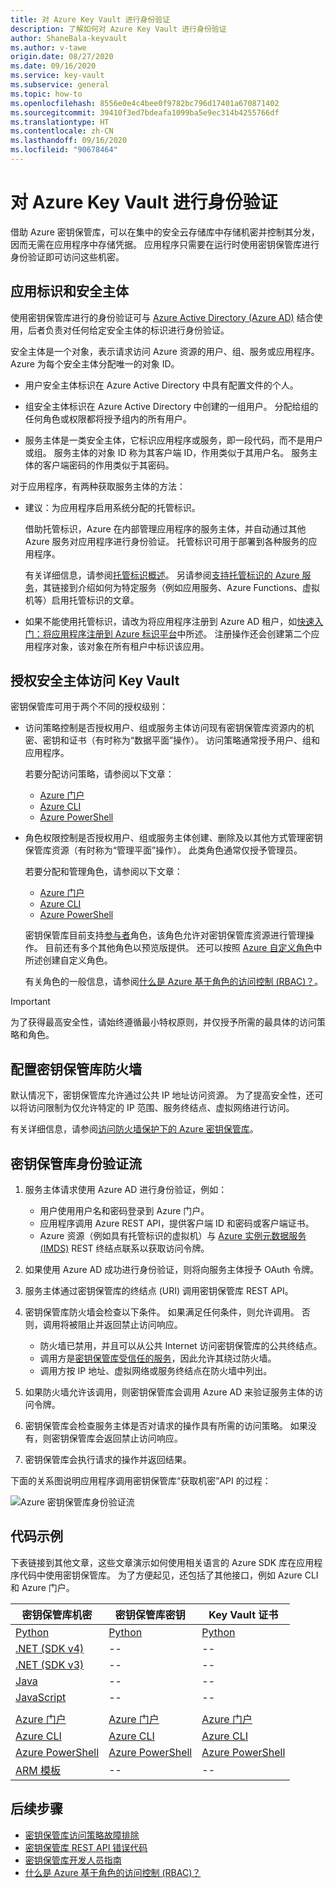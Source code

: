 ```yaml
---
title: 对 Azure Key Vault 进行身份验证
description: 了解如何对 Azure Key Vault 进行身份验证
author: ShaneBala-keyvault
ms.author: v-tawe
origin.date: 08/27/2020
ms.date: 09/16/2020
ms.service: key-vault
ms.subservice: general
ms.topic: how-to
ms.openlocfilehash: 8556e0e4c4bee0f9782bc796d17401a670871402
ms.sourcegitcommit: 39410f3ed7bdeafa1099ba5e9ec314b4255766df
ms.translationtype: HT
ms.contentlocale: zh-CN
ms.lasthandoff: 09/16/2020
ms.locfileid: "90678464"
---
```

# <a name="authenticate-to-azure-key-vault"></a>对 Azure Key Vault 进行身份验证

借助 Azure 密钥保管库，可以在集中的安全云存储库中存储机密并控制其分发，因而无需在应用程序中存储凭据。 应用程序只需要在运行时使用密钥保管库进行身份验证即可访问这些机密。

## <a name="app-identity-and-security-principals"></a>应用标识和安全主体

使用密钥保管库进行的身份验证可与 [Azure Active Directory (Azure AD)](/active-directory/fundamentals/active-directory-whatis) 结合使用，后者负责对任何给定安全主体的标识进行身份验证。

安全主体是一个对象，表示请求访问 Azure 资源的用户、组、服务或应用程序。 Azure 为每个安全主体分配唯一的对象 ID。

* 用户安全主体标识在 Azure Active Directory 中具有配置文件的个人。

* 组安全主体标识在 Azure Active Directory 中创建的一组用户。 分配给组的任何角色或权限都将授予组内的所有用户。

* 服务主体是一类安全主体，它标识应用程序或服务，即一段代码，而不是用户或组。 服务主体的对象 ID 称为其客户端 ID，作用类似于其用户名。 服务主体的客户端密码的作用类似于其密码。

对于应用程序，有两种获取服务主体的方法：

* 建议：为应用程序启用系统分配的托管标识。

    借助托管标识，Azure 在内部管理应用程序的服务主体，并自动通过其他 Azure 服务对应用程序进行身份验证。 托管标识可用于部署到各种服务的应用程序。

    有关详细信息，请参阅[托管标识概述](/active-directory/managed-identities-azure-resources/overview)。 另请参阅[支持托管标识的 Azure 服务](/active-directory/managed-identities-azure-resources/services-support-managed-identities)，其链接到介绍如何为特定服务（例如应用服务、Azure Functions、虚拟机等）启用托管标识的文章。

* 如果不能使用托管标识，请改为将应用程序注册到 Azure AD 租户，如[快速入门：将应用程序注册到 Azure 标识平台](/active-directory/develop/quickstart-register-app)中所述。 注册操作还会创建第二个应用程序对象，该对象在所有租户中标识该应用。

## <a name="authorize-a-security-principal-to-access-key-vault"></a>授权安全主体访问 Key Vault

密钥保管库可用于两个不同的授权级别：

- 访问策略控制是否授权用户、组或服务主体访问现有密钥保管库资源内的机密、密钥和证书（有时称为“数据平面”操作）。 访问策略通常授予用户、组和应用程序。

    若要分配访问策略，请参阅以下文章：

    - [Azure 门户](assign-access-policy-portal.md)
    - [Azure CLI](assign-access-policy-cli.md)
    - [Azure PowerShell](assign-access-policy-portal.md)

- 角色权限控制是否授权用户、组或服务主体创建、删除及以其他方式管理密钥保管库资源（有时称为“管理平面”操作）。 此类角色通常仅授予管理员。
 
    若要分配和管理角色，请参阅以下文章：

    - [Azure 门户](/role-based-access-control/role-assignments-portal)
    - [Azure CLI](/role-based-access-control/role-assignments-cli)
    - [Azure PowerShell](/role-based-access-control/role-assignments-powershell)

    密钥保管库目前支持[参与者](/role-based-access-control/built-in-roles#key-vault-contributor)角色，该角色允许对密钥保管库资源进行管理操作。 目前还有多个其他角色以预览版提供。 还可以按照 [Azure 自定义角色](/role-based-access-control/custom-roles)中所述创建自定义角色。

    有关角色的一般信息，请参阅[什么是 Azure 基于角色的访问控制 (RBAC)？](/role-based-access-control/overview)。


> [!IMPORTANT]
> 为了获得最高安全性，请始终遵循最小特权原则，并仅授予所需的最具体的访问策略和角色。 
    
## <a name="configure-the-key-vault-firewall"></a>配置密钥保管库防火墙

默认情况下，密钥保管库允许通过公共 IP 地址访问资源。 为了提高安全性，还可以将访问限制为仅允许特定的 IP 范围、服务终结点、虚拟网络进行访问。

有关详细信息，请参阅[访问防火墙保护下的 Azure 密钥保管库](/key-vault/general/access-behind-firewall)。


## <a name="the-key-vault-authentication-flow"></a>密钥保管库身份验证流

1. 服务主体请求使用 Azure AD 进行身份验证，例如：
    * 用户使用用户名和密码登录到 Azure 门户。
    * 应用程序调用 Azure REST API，提供客户端 ID 和密码或客户端证书。
    * Azure 资源（例如具有托管标识的虚拟机）与 [Azure 实例元数据服务 (IMDS)](/virtual-machines/windows/instance-metadata-service) REST 终结点联系以获取访问令牌。

1. 如果使用 Azure AD 成功进行身份验证，则将向服务主体授予 OAuth 令牌。

1. 服务主体通过密钥保管库的终结点 (URI) 调用密钥保管库 REST API。

1. 密钥保管库防火墙会检查以下条件。 如果满足任何条件，则允许调用。 否则，调用将被阻止并返回禁止访问响应。

    * 防火墙已禁用，并且可以从公共 Internet 访问密钥保管库的公共终结点。
    * 调用方是[密钥保管库受信任的服务](/key-vault/general/overview-vnet-service-endpoints#trusted-services)，因此允许其绕过防火墙。
    * 调用方按 IP 地址、虚拟网络或服务终结点在防火墙中列出。
    <!-- * The caller can reach Key Vault over a configured private link connection.     -->

1. 如果防火墙允许该调用，则密钥保管库会调用 Azure AD 来验证服务主体的访问令牌。

1. 密钥保管库会检查服务主体是否对请求的操作具有所需的访问策略。 如果没有，则密钥保管库会返回禁止访问响应。

1. 密钥保管库会执行请求的操作并返回结果。

下面的关系图说明应用程序调用密钥保管库“获取机密”API 的过程：

![Azure 密钥保管库身份验证流](../media/authentication/authentication-flow.png)

## <a name="code-examples"></a>代码示例

下表链接到其他文章，这些文章演示如何使用相关语言的 Azure SDK 库在应用程序代码中使用密钥保管库。 为了方便起见，还包括了其他接口，例如 Azure CLI 和 Azure 门户。

| 密钥保管库机密 | 密钥保管库密钥 | Key Vault 证书 |
|  --- | --- | --- |
| [Python](/key-vault/secrets/quick-create-python) | [Python](/key-vault/keys/quick-create-python) | [Python](/key-vault/certificates/quick-create-python) | 
| [.NET (SDK v4)](/key-vault/secrets/quick-create-net) | -- | -- |
| [.NET (SDK v3)](/key-vault/secrets/quick-create-net-v3) | -- | -- |
| [Java](/key-vault/secrets/quick-create-java) | -- | -- |
| [JavaScript](/key-vault/secrets/quick-create-node) | -- | -- | 
| | | |
| [Azure 门户](/key-vault/secrets/quick-create-portal) | [Azure 门户](/key-vault/keys/quick-create-portal) | [Azure 门户](/key-vault/certificates/quick-create-portal) |
| [Azure CLI](/key-vault/secrets/quick-create-cli) | [Azure CLI](/key-vault/keys/quick-create-cli) | [Azure CLI](/key-vault/certificates/quick-create-cli) |
| [Azure PowerShell](/key-vault/secrets/quick-create-powershell) | [Azure PowerShell](/key-vault/keys/quick-create-powershell) | [Azure PowerShell](/key-vault/certificates/quick-create-powershell) |
| [ARM 模板](/key-vault/secrets/quick-create-net) | -- | -- |

## <a name="next-steps"></a>后续步骤

- [密钥保管库访问策略故障排除](troubleshooting-access-issues.md)
- [密钥保管库 REST API 错误代码](rest-error-codes.md)
- [密钥保管库开发人员指南](developers-guide.md)
- [什么是 Azure 基于角色的访问控制 (RBAC)？](/role-based-access-control/overview)
